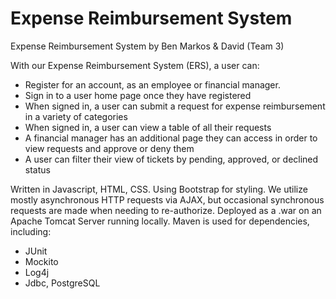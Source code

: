 # Expense Reimbursement System
Expense Reimbursement System
by Ben Markos & David (Team 3)

With our Expense Reimbursement System (ERS), a user can:

* Register for an account, as an employee or financial manager.
* Sign in to a user home page once they have registered
* When signed in, a user can submit a request for expense reimbursement in a variety of categories
* When signed in, a user can view a table of all their requests
* A financial manager has an additional page they can access in order to view requests and approve or deny them
* A user can filter their view of tickets by pending, approved, or declined status

Written in Javascript, HTML, CSS.
Using Bootstrap for styling.
We utilize mostly asynchronous HTTP requests via AJAX, but occasional synchronous requests are made when needing to re-authorize.
Deployed as a .war on an Apache Tomcat Server running locally.
Maven is used for dependencies, including:
* JUnit
* Mockito
* Log4j
* Jdbc, PostgreSQL

   
